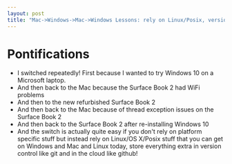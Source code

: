 ```yaml
---
layout: post
title: "Mac->Windows->Mac->Windows Lessons: rely on Linux/Posix, version control everything, store everything in the cloud "
---
```

# Pontifications

* I switched repeatedly! First because I wanted to try Windows 10 on a Microsoft laptop.
* And then back to the Mac because the Surface Book 2 had WiFi problems
* And then to the new refurbished Surface Book 2
* And then back to the Mac because of thread exception issues on the Surface Book 2
* And then back to the Surface Book 2 after re-installing Windows 10
* And the switch is actually quite easy if you don't rely on platform specific stuff but instead rely on Linux/OS X/Posix stuff that you can get on Windows and Mac and Linux today, store everything extra in version control like git and in the cloud like github!